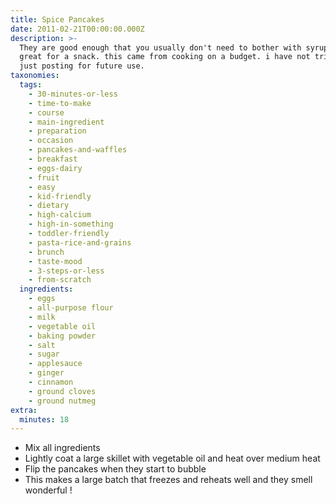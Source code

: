 ```yaml
---
title: Spice Pancakes
date: 2011-02-21T00:00:00.000Z
description: >-
  They are good enough that you usually don't need to bother with syrup and are
  great for a snack. this came from cooking on a budget. i have not tried this,
  just posting for future use.
taxonomies:
  tags:
    - 30-minutes-or-less
    - time-to-make
    - course
    - main-ingredient
    - preparation
    - occasion
    - pancakes-and-waffles
    - breakfast
    - eggs-dairy
    - fruit
    - easy
    - kid-friendly
    - dietary
    - high-calcium
    - high-in-something
    - toddler-friendly
    - pasta-rice-and-grains
    - brunch
    - taste-mood
    - 3-steps-or-less
    - from-scratch
  ingredients:
    - eggs
    - all-purpose flour
    - milk
    - vegetable oil
    - baking powder
    - salt
    - sugar
    - applesauce
    - ginger
    - cinnamon
    - ground cloves
    - ground nutmeg
extra:
  minutes: 18
---
```

 - Mix all ingredients
 - Lightly coat a large skillet with vegetable oil and heat over medium heat
 - Flip the pancakes when they start to bubble
 - This makes a large batch that freezes and reheats well and they smell wonderful !
